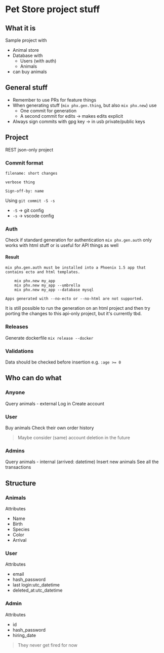 # Pet Store project stuff

## What it is

Sample project with

- Animal store
- Database with
  - Users (with auth)
  - Animals
- can buy animals

## General stuff

- Remember to use PRs for feature things
- When generating stuff (`mix phx.gen.thing`, but also `mix phx.new`) use
  - One commit for generation
  - A second commit for edits -> makes edits explicit
- Always sign commits with gpg key -> in usb private/public keys

## Project

REST json-only project

### Commit format

```
filename: short changes

verbose thing

Sign-off-by: name
```

Using `git commit -S -s`

- `-S` -> git config
- `-s` -> vscode config

### Auth

Check if standard generation for authentication `mix phx.gen.auth`
only works with html stuff or is useful for API things as well

#### Result

```
mix phx.gen.auth must be installed into a Phoenix 1.5 app that
contains ecto and html templates.

    mix phx.new my_app
    mix phx.new my_app --umbrella
    mix phx.new my_app --database mysql

Apps generated with --no-ecto or --no-html are not supported.
```

It is still possible to run the generation on an html project and then try porting the changes
to this api-only project, but it's currently tbd.

### Releases

Generate dockerfile
`mix release --docker`

### Validations

Data should be checked before insertion e.g. `:age >= 0`

## Who can do what

### Anyone

Query animals - external
Log in
Create account

### User

Buy animals
Check their own order history

> Maybe consider (same) account deletion in the future

### Admins

Query animals - internal (arrived: datetime)
Insert new animals
See all the transactions

## Structure

### Animals

Attributes

- Name
- Birth
- Species
- Color
- Arrival

### User

Attributes

- email
- hash_password
- last login:utc_datetime
- deleted_at:utc_datetime

### Admin

Attributes

- id
- hash_password
- hiring_date

> They never get fired for now
